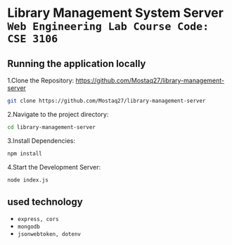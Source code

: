 # Library Management System Server `Web Engineering Lab Course Code: CSE 3106`


## Running the application locally

1.Clone the Repository: https://github.com/Mostaq27/library-management-server

```bash
git clone https://github.com/Mostaq27/library-management-server
```

2.Navigate to the project directory:

```bash
cd library-management-server
```

3.Install Dependencies:

```bash
npm install
```

4.Start the Development Server:

```bash
node index.js
```

## used technology 
- `express, cors`
- `mongodb`
- `jsonwebtoken, dotenv`
  
